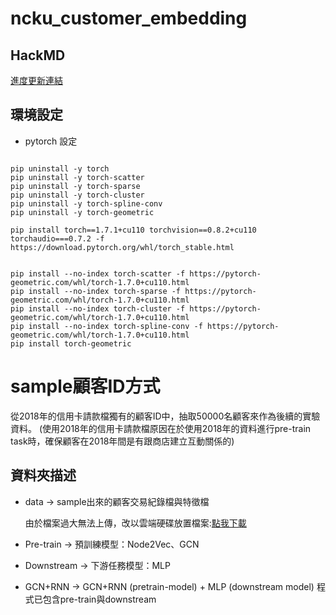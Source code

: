 # ncku_customer_embedding

## HackMD 
[進度更新連結](https://hackmd.io/@udothemath/ncku_embedding_ext)

## 環境設定
* pytorch 設定

```shell

pip uninstall -y torch
pip uninstall -y torch-scatter
pip uninstall -y torch-sparse
pip uninstall -y torch-cluster
pip uninstall -y torch-spline-conv
pip uninstall -y torch-geometric

pip install torch==1.7.1+cu110 torchvision==0.8.2+cu110 torchaudio===0.7.2 -f https://download.pytorch.org/whl/torch_stable.html


pip install --no-index torch-scatter -f https://pytorch-geometric.com/whl/torch-1.7.0+cu110.html
pip install --no-index torch-sparse -f https://pytorch-geometric.com/whl/torch-1.7.0+cu110.html
pip install --no-index torch-cluster -f https://pytorch-geometric.com/whl/torch-1.7.0+cu110.html
pip install --no-index torch-spline-conv -f https://pytorch-geometric.com/whl/torch-1.7.0+cu110.html
pip install torch-geometric

```

# sample顧客ID方式
從2018年的信用卡請款檔獨有的顧客ID中，抽取50000名顧客來作為後續的實驗資料。
(使用2018年的信用卡請款檔原因在於使用2018年的資料進行pre-train task時，確保顧客在2018年間是有跟商店建立互動關係的)


## 資料夾描述
* data -> sample出來的顧客交易紀錄檔與特徵檔

    由於檔案過大無法上傳，改以雲端硬碟放置檔案:[點我下載](https://drive.google.com/drive/folders/1Vw6jKoEhqmnmvbxh-kqh4xY-o2Ymr1d5?usp=sharing)

* Pre-train -> 預訓練模型：Node2Vec、GCN

* Downstream -> 下游任務模型：MLP

* GCN+RNN -> GCN+RNN (pretrain-model) + MLP (downstream model) 程式已包含pre-train與downstream
